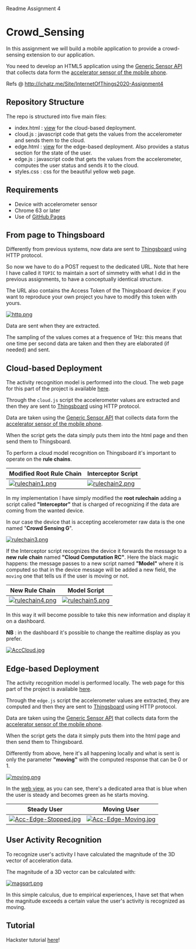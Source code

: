 Readme Assignment 4

# Crowd_Sensing
In this assignment we will build a mobile application to provide a crowd-sensing extension to our application.

You need to develop an HTML5 application using the [Generic Sensor API](https://www.w3.org/TR/generic-sensor/) that collects data form the [accelerator sensor of the mobile phone](https://intel.github.io/generic-sensor-demos/).

Refs @ http://ichatz.me/Site/InternetOfThings2020-Assignment4

## Repository Structure

The repo is structured into five main files:

- index.html : [view](https://pank0.github.io/iot-project/Crowd_Sensing/index.html) for the cloud-based deployment. 
- cloud.js : javascript code that gets the values from the accelerometer and sends them to the cloud.
- edge.html : [view](https://pank0.github.io/iot-project/Crowd_Sensing/edge.html) for the edge-based deployment. Also provides a status section for the state of the user.
- edge.js : javascript code that gets the values from the accelerometer, computes the user status and sends it to the cloud.
- styles.css : css for the beautiful yellow web page.


## Requirements

- Device with accelerometer sensor
- Chrome 63 or later
- Use of [GitHub Pages](https://pages.github.com/)

## From page to Thingsboard
Differently from previous systems, now data are sent to [Thingsboard](https://demo.thingsboard.io/home) using HTTP protocol. 

So now we have to do a POST request to the dedicated URL.
Note that here I have called it `TOPIC` to maintain a sort of simmetry with what I did in the previous assignments, to have a conceptually identical structure.

The URL also contains the Access Token of the Thingsboard device: if you want to reproduce your own project you have to modify this token with yours.

[![http.png](https://i.postimg.cc/26MQzbSH/http.png)](https://postimg.cc/ft7tCbXX)

Data are sent when they are extracted.

The sampling of the values comes at a frequence of 1Hz: this means that one time per second data are taken and then they are elaborated (if needed) and sent.


## Cloud-based Deployment

The activity recognition model is performed into the cloud. The web page for this part of the project is available [here](https://pank0.github.io/iot-project/Crowd_Sensing/).

Through the `cloud.js` script the accelerometer values are extracted and then they are sent to [Thingsboard](https://demo.thingsboard.io/home) using HTTP protocol.

Data are taken using the [Generic Sensor API](https://www.w3.org/TR/generic-sensor/) that collects data form the [accelerator sensor of the mobile phone](https://intel.github.io/generic-sensor-demos/). 

When the script gets the data simply puts them into the html page and then send them to Thingsboard.

To perform a cloud model recognition on Thingsboard it's important to operate on the **rule chains**.

| Modified Root Rule Chain  | Interceptor Script |
| ------------- | ------------- |
|[![rulechain1.png](https://i.postimg.cc/VNzz5DVT/rulechain1.png)](https://postimg.cc/PCVgRzhz)  | [![rulechain2.png](https://i.postimg.cc/Mp7WWhdV/rulechain2.png)](https://postimg.cc/YvScRycC) |

In my implementation I have simply modified the **root rulechain** adding a script called **"Interceptor"** that is charged of recognizing if the data are coming from the wanted device. 


In our case the device that is accepting accelerometer raw data is the one named "**Crowd Sensing G**".

[![rulechain3.png](https://i.postimg.cc/C59F103H/rulechain3.png)](https://postimg.cc/H84GZqsV)

If the Interceptor script recognizes the device it forwards the message to a **new rule chain** named **"Cloud Computation RC"**. Here the black magic happens: the message passes to a new script named **"Model"** where it is computed so that in the device message will be added a new field, the `moving` one that tells us if the user is moving or not.

| New Rule Chain  | Model Script |
| ------------- | ------------- |
|[![rulechain4.png](https://i.postimg.cc/rFtVHd4h/rulechain4.png)](https://postimg.cc/QHhZ9d05)  | [![rulechain5.png](https://i.postimg.cc/DfNf5QSJ/rulechain5.png)](https://postimg.cc/0rpqywdP)  |

In this way it will become possible to take this new information and display it on a dashboard.

**NB** : in the dashboard it's possible to change the realtime display as you prefer.

[![AccCloud.jpg](https://i.postimg.cc/WzMyM7Bq/AccCloud.jpg)](https://postimg.cc/V0k4wXLz)


## Edge-based Deployment

The activity recognition model is performed locally. The web page for this part of the project is available [here](https://pank0.github.io/iot-project/Crowd_Sensing/edge.html).

Through the `edge.js` script the accelerometer values are extracted, they are computed and then they are sent to [Thingsboard](https://demo.thingsboard.io/home) using HTTP protocol.

Data are taken using the [Generic Sensor API](https://www.w3.org/TR/generic-sensor/) that collects data form the [accelerator sensor of the mobile phone](https://intel.github.io/generic-sensor-demos/). 

When the script gets the data it simply puts them into the html page and then send them to Thingsboard.

Differently from above, here it's all happening locally and what is sent is only the parameter **"moving"** with the computed response that can be 0 or 1.

[![moving.png](https://i.postimg.cc/TwWnkVVR/moving.png)](https://postimg.cc/ygsJxSp5)

In the [web view](https://pank0.github.io/iot-project/Crowd_Sensing/edge.html), as you can see, there's a dedicated area that is blue when the user is steady and becomes green as he starts moving.

| Steady User  | Moving User |
| ------------- | ------------- |
|[![Acc-Edge-Stopped.jpg](https://i.postimg.cc/ZRv2qmjc/Acc-Edge-Stopped.jpg)](https://postimg.cc/ftZBH6Gt)  | [![Acc-Edge-Moving.jpg](https://i.postimg.cc/T18SLs4X/Acc-Edge-Moving.jpg)](https://postimg.cc/S2rVHg4Z)|


## User Activity Recognition

To recognize user's activity I have calculated the magnitude of the 3D vector of acceleration data.

The magnitude of a 3D vector can be calculated with:

[![magsqrt.png](https://i.postimg.cc/kG3JJfN2/magsqrt.png)](https://postimg.cc/34159jch)

In this simple calculus, due to empirical experiences, I have set that when the magnitude exceeds a certain value the user's activity is recognized as moving.


## Tutorial
Hackster tutorial [here](https://www.hackster.io/panicik/iot-assignment-4-f9083e)!
